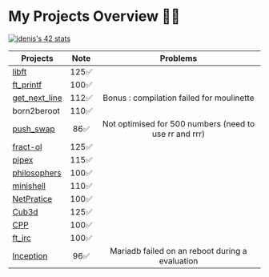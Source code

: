 # My Projects Overview 🏊🏻

[![jdenis's 42 stats](https://badge.mediaplus.ma/starryblue/jdenis?1337Badge=off&UM6P=off)](https://profile.intra.42.fr/)

| Projects               | Note   | Problems  |
|------------------------|--------|----------|
| [libft](./libft/)                 | <div align="center">125✅</div>  |  |
| [ft_printf](./ft_printf/)         | <div align="center">100✅</div>  |  |
| [get_next_line](./get_next_line/) | <div align="center">112✅</div>  | <div align="center">Bonus : compilation failed for moulinette</div> |
| born2beroot     | <div align="center">110✅</div>  |  |
| [push_swap](./push_swap/)         | <div align="center">86✅</div>   | <div align="center">Not optimised for 500 numbers (need to use rr and rrr)</div> |
| [fract-ol](./fract-ol/)           | <div align="center">125✅</div>  |  |
| [pipex](./pipex/)                 | <div align="center">115✅</div>  |  |
| [philosophers](./philosophers/)   | <div align="center">100✅</div>  |  |
| [minishell](./minishell/)         | <div align="center">110✅</div>  |  |
| [NetPratice](./NetPratice/)       | <div align="center">100✅</div>  |  |
| [Cub3d](./Cub3d/)                 | <div align="center">125✅</div>  |  |
| [CPP](./CPP/)                     | <div align="center">100✅</div>  |  |
| [ft_irc](./ft_irc/)               | <div align="center">100✅</div>  |  |
| [Inception](./Inception/)         | <div align="center">96✅</div>   | <div align="center">Mariadb failed on an reboot during a evaluation</div> |
